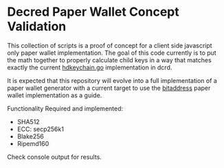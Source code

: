 
# Decred Paper Wallet Concept Validation

This collection of scripts is a proof of concept for a client side javascript only paper wallet implementation.  The goal of this code currently is to put the math together to properly calculate child keys in a way that matches exactly the current [hdkeychain.go](https://github.com/decred/dcrd/blob/master/hdkeychain/extendedkey.go)
implementation in dcrd.

It is expected that this repository will evolve into a full implementation of a paper wallet generator with a current target to use the [bitaddress](https://www.bitaddress.org) paper wallet implementation as a guide.

Functionality Required and implemented:

* SHA512
* ECC: secp256k1
* Blake256
* Ripemd160

Check console output for results.
